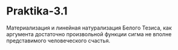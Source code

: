# Praktika-3.1
Материализация и линейная натурализация Белого Тезиса, как аргумента достаточно произвольной функции сигма не вполне представимого человеческого счастья.
